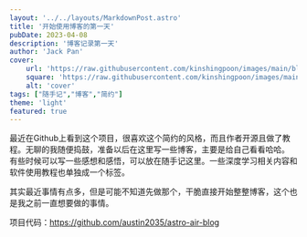 ```yaml
---
layout: '../../layouts/MarkdownPost.astro'
title: '开始使用博客的第一天'
pubDate: 2023-04-08
description: '博客记录第一天'
author: 'Jack Pan'
cover:
    url: 'https://raw.githubusercontent.com/kinshingpoon/images/main/blog-imgs/20230409112305.png'
    square: 'https://raw.githubusercontent.com/kinshingpoon/images/main/blog-imgs/20230409112305.png'
    alt: 'cover'
tags: ["随手记","博客","简约"]
theme: 'light'
featured: true
---
```


最近在Github上看到这个项目，很喜欢这个简约的风格，而且作者开源且做了教程。无聊的我随便捣鼓，准备以后在这里写一些博客，主要是给自己看看哈哈。
有些时候可以写一些感想和感悟，可以放在随手记这里。一些深度学习相关内容和软件使用教程也单独成一个标签。

其实最近事情有点多，但是可能不知道先做那个，干脆直接开始整整博客，这个也是我之前一直想要做的事情。

项目代码：https://github.com/austin2035/astro-air-blog
